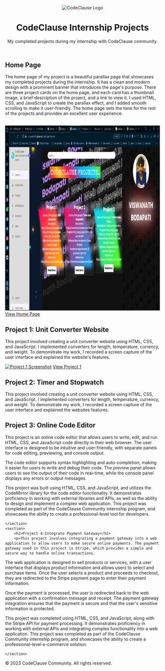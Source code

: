 <!DOCTYPE html>
<html>
<head>
	<meta charset="UTF-8">
<!-- 	<title>CodeClause Internship Projects</title>
	<style>
		body {
			font-family: Arial, sans-serif;
			background-color: #f0f0f0;
		}
		header {
			background-color: #263238;
			color: white;
			padding: 20px;
			text-align: center;
			margin-bottom: 20px;
		}
		main {
			max-width: 800px;
			margin: 0 auto;
			background-color: white;
			padding: 20px;
			box-shadow: 0px 0px 10px #ccc;
		}
		section {
			margin-bottom: 30px;
			border-bottom: 1px solid #ccc;
			padding-bottom: 20px;
		}
		h2 {
			margin-top: 0;
		}
		img {
			max-width: 100%;
			height: auto;
			margin-bottom: 10px;
		}
		footer {
			background-color: #263238;
			color: white;
			padding: 10px;
			text-align: center;
			margin-top: 50px;
		}
	</style> -->
</head>
<body>
	<header>
		<img src ="https://s3-eu-west-1.amazonaws.com/tpd/logos/6393859172dfa05d5a77adb8/0x0.png" alt="CodeClause Logo" width="100" height="100">
		<h1>CodeClause Internship Projects</h1>
		<p>My completed projects during my internship with CodeClause community.</p>
	</header>
	<main>
		<section>
			<h2>Home Page</h2>
			<p>The home page of my project is a beautiful parallax page that showcases my completed projects during the internship. It has a clean and modern design with a prominent banner that introduces the page's purpose. There are three project cards on the home page, and each card has a thumbnail image, a brief description of the project, and a link to view it. I used HTML, CSS, and JavaScript to create the parallax effect, and I added smooth scrolling to make it user-friendly. The home page sets the tone for the rest of the projects and provides an excellent user experience.</p><br>
			<a href="https://viswanath-621.github.io/CodeClause-Projects/"><img src="Assets/Screenshot (507).png" alt="Home Page Screenshot" width ="1200" height ="600" /></a><br><a href="https://viswanath-621.github.io/CodeClause-Projects/">View Home Page  </a>
		</section>
		<section>
			<h2>Project 1: Unit Converter Website</h2>
			<p>This project involved creating a unit converter website using HTML, CSS, and JavaScript. I implemented converters for length, temperature, currency, and weight. To demonstrate my work, I recorded a screen capture of the user interface and explained the website's features.</p>
			<a href="https://viswanath-621.github.io/CodeClause-Projects/Project%201/index.html"><img src="https://i.imgur.com/xpECtjD.png" alt="Project 1 Screenshot"></a>
			<a href="https://viswanath-621.github.io/CodeClause-Projects/Project%201/index.html">View Project 1</a>
		</section>
		<section>
		<h2>Project 2: Timer and Stopwatch</h2>
		<p>This project involved creating a unit converter website using HTML, CSS, and JavaScript. I implemented converters for length, temperature, currency, and weight. To demonstrate my work, I recorded a screen capture of the user interface and explained the websites features.</p>
<!-- 		<a href="[Insert project URL here]"><img src="[Insert screenshot URL here]" alt="[Insert screenshot description here]"></a>
		<a href="[Insert project URL here]">View Project 2</a> -->
	</section>
	<section>
		<h2>Project 3: Online Code Editor</h2>
		<p>This project is an online code editor that allows users to write, edit, and run HTML, CSS, and JavaScript code directly in their web browser. The user interface is designed to be intuitive and user-friendly, with separate panels for code editing, previewing, and console output.

The code editor supports syntax highlighting and auto-completion, making it easier for users to write and debug their code. The preview panel allows users to see the output of their code in real-time, while the console panel displays any errors or output messages.

This project was built using HTML, CSS, and JavaScript, and utilizes the CodeMirror library for the code editor functionality. It demonstrates proficiency in working with external libraries and APIs, as well as the ability to design and implement a complex web application. This project was completed as part of the CodeClause Community internship program, and showcases the ability to create a professional-level tool for developers.</p>
<!-- 		<a href="[Insert project URL here]"><img src="[Insert screenshot URL here]" alt="[Insert screenshot description here]"></a>
		<a href="[Insert project URL here]">View Project 3</a> -->
	</section>
	<section>
		<h2>Project 4:Integrate Payment Gateway</h2>
		<p>This project involves integrating a payment gateway into a web application to allow users to make secure online payments. The payment gateway used in this project is Stripe, which provides a simple and secure way to handle online transactions.

The web application is designed to sell products or services, with a user interface that displays product information and allows users to select and purchase items. Once the user selects a product and proceeds to checkout, they are redirected to the Stripe payment page to enter their payment information.

Once the payment is processed, the user is redirected back to the web application with a confirmation message and receipt. The payment gateway integration ensures that the payment is secure and that the user's sensitive information is protected.

This project was completed using HTML, CSS, and JavaScript, along with the Stripe API for payment processing. It demonstrates proficiency in working with external APIs and integrating complex functionality into a web application. This project was completed as part of the CodeClause Community internship program, and showcases the ability to create a professional-level e-commerce solution.</p>
<!-- 		<a href="[Insert project URL here]"><img src="[Insert screenshot URL here]" alt="[Insert screenshot description here]"></a>
		<a href="[Insert project URL here]">View Project 4</a> -->
	</section>
</main>
<footer>
	<p>&copy; 2023 CodeClause Community. All rights reserved.</p>
</footer>
</body>
</html>

